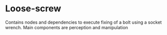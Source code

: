 # Loose-screw
Contains nodes and dependencies to execute fixing of a bolt using a socket wrench. Main components are perception and manipulation
